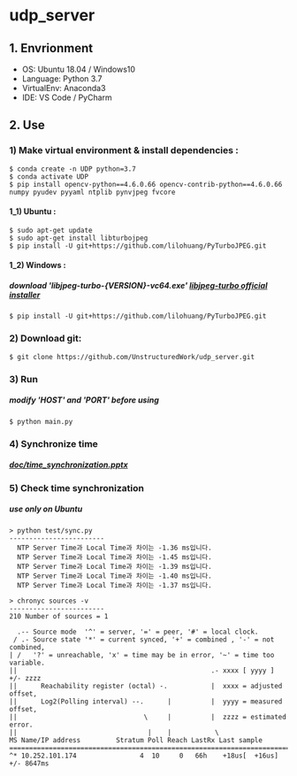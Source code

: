 # udp_server
## 1. Envrionment
  - OS: Ubuntu 18.04 / Windows10 
  - Language: Python 3.7
  - VirtualEnv: Anaconda3
  - IDE: VS Code / PyCharm

## 2. Use

  ### 1) Make virtual environment & install dependencies :

    $ conda create -n UDP python=3.7
    $ conda activate UDP
    $ pip install opencv-python==4.6.0.66 opencv-contrib-python==4.6.0.66 numpy pyudev pyyaml ntplib pynvjpeg fvcore
  
  #### 1_1) Ubuntu : 
    $ sudo apt-get update
    $ sudo apt-get install libturbojpeg
    $ pip install -U git+https://github.com/lilohuang/PyTurboJPEG.git

  #### 1_2) Windows :
  ##### download 'libjpeg-turbo-{VERSION}-vc64.exe' [libjpeg-turbo official installer](https://sourceforge.net/projects/libjpeg-turbo/files/)    
    $ pip install -U git+https://github.com/lilohuang/PyTurboJPEG.git 
  
  ### 2) Download git:
    $ git clone https://github.com/UnstructuredWork/udp_server.git

  ### 3) Run
  ##### modify 'HOST' and 'PORT' before using
    $ python main.py

  ### 4) Synchronize time
  ##### [doc/time_synchronization.pptx](doc/time_synchronization.pptx)

  ### 5) Check time synchronization 
  ##### use only on Ubuntu
    > python test/sync.py
    ------------------------
      NTP Server Time과 Local Time과 차이는 -1.36 ms입니다.
      NTP Server Time과 Local Time과 차이는 -1.45 ms입니다.
      NTP Server Time과 Local Time과 차이는 -1.39 ms입니다.
      NTP Server Time과 Local Time과 차이는 -1.40 ms입니다.
      NTP Server Time과 Local Time과 차이는 -1.37 ms입니다.
    
    > chronyc sources -v
    ------------------------
    210 Number of sources = 1
    
      .-- Source mode  '^' = server, '=' = peer, '#' = local clock.
     / .- Source state '*' = current synced, '+' = combined , '-' = not combined,
    | /   '?' = unreachable, 'x' = time may be in error, '~' = time too variable.
    ||                                                 .- xxxx [ yyyy ] +/- zzzz
    ||      Reachability register (octal) -.           |  xxxx = adjusted offset,
    ||      Log2(Polling interval) --.      |          |  yyyy = measured offset,
    ||                                \     |          |  zzzz = estimated error.
    ||                                 |    |           \
    MS Name/IP address         Stratum Poll Reach LastRx Last sample               
    ===============================================================================
    ^* 10.252.101.174                4  10     0   66h    +18us[  +16us] +/- 8647ms
